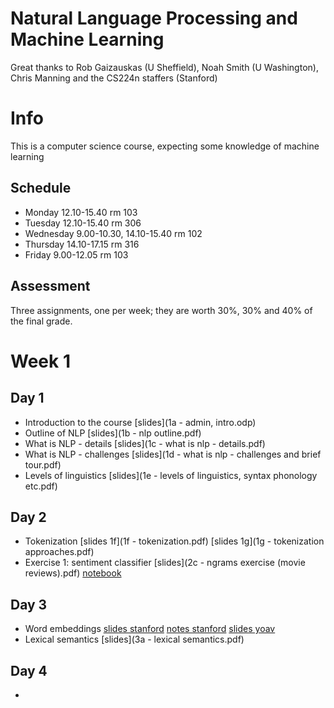 # Natural Language Processing and Machine Learning

Great thanks to Rob Gaizauskas (U Sheffield), Noah Smith (U Washington), Chris Manning and the CS224n staffers (Stanford)

# Info

This is a computer science course, expecting some knowledge of machine learning

## Schedule
* Monday 12.10-15.40 rm 103
* Tuesday 12.10-15.40 rm 306
* Wednesday 9.00-10.30, 14.10-15.40 rm 102
* Thursday 14.10-17.15 rm 316
* Friday 9.00-12.05 rm 103

## Assessment

Three assignments, one per week; they are worth 30%, 30% and 40% of the final grade.

# Week 1

## Day 1
* Introduction to the course [slides](1a - admin, intro.odp)
* Outline of NLP [slides](1b - nlp outline.pdf)
* What is NLP - details [slides](1c - what is nlp - details.pdf)
* What is NLP - challenges [slides](1d - what is nlp - challenges and brief tour.pdf)
* Levels of linguistics [slides](1e - levels of linguistics, syntax phonology etc.pdf)

## Day 2
* Tokenization [slides 1f](1f - tokenization.pdf) [slides 1g](1g - tokenization approaches.pdf)
* Exercise 1: sentiment classifier [slides](2c - ngrams exercise (movie reviews).pdf) [notebook](reviews.ipynb)

## Day 3
* Word embeddings [slides stanford](http://web.stanford.edu/class/cs224n/slides/cs224n-2019-lecture01-wordvecs1.pdf) [notes stanford](http://web.stanford.edu/class/cs224n/readings/cs224n-2019-notes01-wordvecs1.pdf) [slides yoav](https://www.slideshare.net/mlreview/yoav-goldberg-word-embeddings-what-how-and-whither) 
* Lexical semantics [slides](3a - lexical semantics.pdf)

## Day 4
* 
